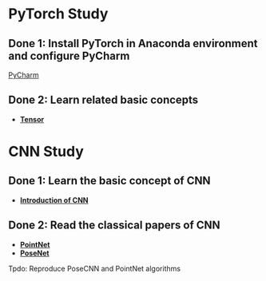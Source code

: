 # PyTorch Study

## Done 1: Install PyTorch in Anaconda environment and configure PyCharm
[PyCharm](https://github.com/Dr-Cui-s-2024-summer-FURP/Jing-Xu-Weekly-report/blob/main/PyTorch_Note/Introduction.md)

## Done 2: Learn related basic concepts
- **[Tensor](https://github.com/Dr-Cui-s-2024-summer-FURP/Jing-Xu-Weekly-report/blob/main/PyTorch_Note/Tensor_intro.ipynb)**

# CNN Study

## Done 1: Learn the basic concept of CNN
- **[Introduction of CNN]()**

## Done 2: Read the classical papers of CNN
- **[PointNet]()**
- **[PoseNet]()**

Tpdo: Reproduce PoseCNN and PointNet algorithms

